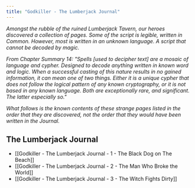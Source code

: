```yaml
---
title: "Godkiller - The Lumberjack Journal"
---
```

*Amongst the rubble of the ruined Lumberjack Tavern, our heroes discovered a collection of pages. Some of the script is legible, written in Common. However, most is written in an unknown language. A script that cannot be decoded by magic.*

*From Chapter Summary 14: "Spells \[used to decipher text\] are a mosaic of language and cypher. Designed to decode anything written in known word and logic. When a successful casting of this nature results in no gained information, it can mean one of two things. Either it is a unique cypher that does not follow the logical pattern of any known cryptography, or it is not based in any known language. Both are exceptionally rare, and significant. The latter especially so."*

*What follows is the known contents of these strange pages listed in the order that they are discovered, not the order that they would have been written in the Journal.*

## The Lumberjack Journal

- [[Godkiller - The Lumberjack Journal - 1 - The Black Dog on The Beach]]
- [[Godkiller - The Lumberjack Journal - 2 - The Man Who Broke the World]]
- [[Godkiller - The Lumberjack Journal - 3 - The Witch Fights Dirty]]